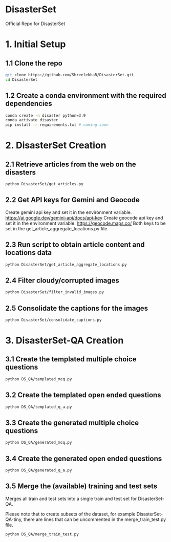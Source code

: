 # DisasterSet
Official Repo for DisasterSet 

# 1. Initial Setup
## 1.1 Clone the repo
```bash
git clone https://github.com/ShreelekhaR/DisasterSet.git
cd DisasterSet
```
## 1.2 Create a conda environment with the required dependencies    
```bash
conda create -n disaster python=3.9 
conda activate disaster
pip install -r requirements.txt # coming soon
```

# 2. DisasterSet Creation

## 2.1 Retrieve articles from the web on the disasters
```bash
python DisasterSet/get_articles.py
```
## 2.2 Get API keys for Gemini and Geocode

Create gemini api key and set it in the environment variable. https://ai.google.dev/gemini-api/docs/api-key
Create geocode api key and set it in the environment variable.
https://geocode.maps.co/
Both keys to be set in the get_article_aggregate_locations.py file.


## 2.3 Run script to obtain article content and locations data
```bash
python DisasterSet/get_article_aggregate_locations.py
```
## 2.4 Filter cloudy/corrupted images
```bash
python DisasterSet/filter_invalid_images.py
```

## 2.5 Consolidate the captions for the images
```bash
python DisasterSet/consolidate_captions.py
```
# 3. DisasterSet-QA Creation

## 3.1 Create the templated multiple choice questions
```bash
python DS_QA/templated_mcq.py
```

## 3.2 Create the templated open ended questions
```bash
python DS_QA/templated_q_a.py
```

## 3.3 Create the generated multiple choice questions
```bash
python DS_QA/generated_mcq.py
```
## 3.4 Create the generated open ended questions
```bash
python DS_QA/generated_q_a.py
```
## 3.5 Merge the (available) training and test sets

Merges all train and test sets into a single train and test set for DisasterSet-QA. 

Please note that to create subsets of the dataset, for example DisasterSet-QA-tiny, there are lines that can be uncommented in the merge_train_test.py file.
```bash
python DS_QA/merge_train_test.py
```